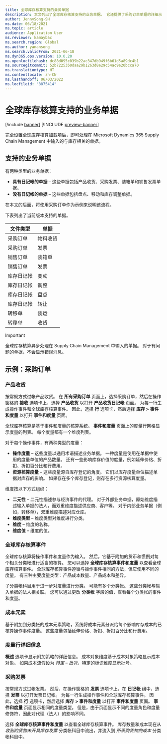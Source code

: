 ```yaml
---
title: 全球库存核算支持的业务单据
description: 本文列出了全球库存核算支持的业务单据。 它还提供了采购订单单据的详细示例。
author: JennySong-SH
ms.date: 06/18/2021
ms.topic: article
audience: Application User
ms.reviewer: kamaybac
ms.search.region: Global
ms.author: yanansong
ms.search.validFrom: 2021-06-18
ms.dyn365.ops.version: 10.0.20
ms.openlocfilehash: dc88d095c039b22ac347db949f6b61d5a89dc4b1
ms.sourcegitcommit: 52b7225350daa29b1263d8e29c54ac9e20bcca70
ms.translationtype: HT
ms.contentlocale: zh-CN
ms.lasthandoff: 06/03/2022
ms.locfileid: "8875414"
---
```

# <a name="business-documents-supported-by-global-inventory-accounting"></a>全球库存核算支持的业务单据

[!include [banner](../includes/banner.md)]
[!INCLUDE [preview-banner](../includes/preview-banner.md)]
<!--KFM: Preview until 4/30/2022 -->

完全设置全球库存核算加载项后，即可处理在 Microsoft Dynamics 365 Supply Chain Management 中输入的与库存相关的单据。

## <a name="supported-business-documents"></a>支持的业务单据

有两种类型的业务单据：

- **具有日记帐的单据** – 这些单据包括产品收货、采购发票、装箱单和销售发票单据。
- **没有日记帐的单据** – 这些单据包括盘点、移动和库存调整单据。

在本文的后面，将使用采购订单作为示例来说明该流程。

下表列出了当前版本支持的单据。

| 文件类型      | 单据        |
|--------------------|-----------------|
| 采购订单     | 物料收货 |
| 采购订单     | 发票         |
| 销售订单        | 装箱单    |
| 销售订单        | 发票         |
| 库存日记帐 | 变动        |
| 库存日记帐 | 调整      |
| 库存日记帐 | 盘点        |
| 库存日记帐 | 转让        |
| 转移单     | 装运        |
| 转移单     | 收货         |

> [!IMPORTANT]
> 全球库存核算异步处理在 Supply Chain Management 中输入的单据。 对于有问题的单据，不会显示错误消息。

## <a name="example-purchase-order"></a>示例：采购订单

### <a name="product-receipt"></a>产品收货

按常规方式过帐产品收货。 在 **所有采购订单** 页面上，选择采购订单，然后在操作窗格的 **接收** 选项卡上，选择 **产品收货** 以打开 **产品收货日记帐** 页面。 为每一行生成操作事件和全球库存核算事件。 因此，选择 **行** 选项卡，然后选择 **库存 \> 事件和度量** 以打开 **事件和度量** 页面。

全球库存核算是基于事件和度量的核算系统。 **事件和度量** 页面上的度量行网格显示度量的列表。 每个度量都有一个维度列表。

对于每个操作事件，有两种类型的度量：

- **操作度量** – 这些度量以通用术语描述业务单据。 一种度量是使用在单据中使用的度量单位的产品数量。 还有一些影响库存价值的度量，例如延伸价格、折扣、折扣百分比和行费用。
- **资源核算度量** – 这些度量源自库存登记的角度。 它们以库存度量单位描述单据对库存的影响。 如果存在多个库存登记，则存在多行资源核算度量。

维度按以下方式组织：

- **二元性** – 二元性描述参与经济事件的代理。 对于外部业务单据，原始维度描述输入单据的法人，而双重维度描述供应商、客户等。 对于内部业务单据（例如，转移单），双重维度描述对应仓库。
- **维度类型** – 维度类型对维度进行分类。
- **维度** – 维度的名称。
- **维度值** – 维度的值。

### <a name="global-inventory-accounting-event"></a>全球库存核算事件

全球库存核算将操作事件和度量作为输入。 然后，它基于附加的货币和惯例对每个相关分类帐进行适当的核算。 您可以选择 **全球库存核算事件和度量** 以查看全球库存核算事件。 全球库存核算事件遵循与操作事件相同的方法，但它使用不同的度量。 有三种主要度量类型：产品成本数量、产品成本和差异。

子分类帐科目用于进一步对度量进行分类。 可能有多个分类帐。 这些分类帐与输入单据的法人相关联。 您可以通过更改 **分类帐** 字段的值，查看每个分类帐的事件和度量。

### <a name="cost-element"></a>成本元素

基于附加到分类帐的成本元素策略，系统将成本元素分派给每个影响库存成本的已核算操作事件度量。 这些度量包括延伸价格、折扣、折扣百分比和行费用。

### <a name="measurement-line-details"></a>度量行详细信息

**概述** 选项卡显示附加策略的详细信息。 成本对象维度基于成本对象策略显示成本对象。 如果成本流假设为 *特定 – 批次*，特定的标识维度显示批号。

### <a name="purchase-invoice"></a>采购发票

按常规方式过帐发票。 然后，在操作窗格的 **发票** 选项卡上，在 **日记帐** 组中，选择 **发票** 以打开发票日记帐。 为每一行生成操作事件和全球库存核算事件。 因此，选择 **行** 选项卡，然后选择 **库存 \> 事件和度量** 以打开 **事件和度量** 页面。 **事件和度量** 页面显示相同的度量类型。 但是，由于页面显示不同的度量角色和度量修饰符，因此对代理（法人）的影响不同。

选择 **全球库存核算事件和度量** 以查看全球库存核算事件。 库存数量和成本现在从 *收到的货物未开具库存发票* 分类帐科目中流出，并流入到 *所采购货物的成本* 分类帐科目中。
